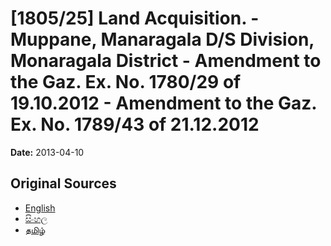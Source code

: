 # [1805/25] Land Acquisition. - Muppane, Manaragala D/S Division, Monaragala District - Amendment to the Gaz. Ex. No. 1780/29 of 19.10.2012 - Amendment to the Gaz. Ex. No. 1789/43 of 21.12.2012

**Date:** 2013-04-10

## Original Sources

- [English](https://documents.gov.lk/view/extra-gazettes/2013/4/1805-25_E.pdf)
- [සිංහල](https://documents.gov.lk/view/extra-gazettes/2013/4/1805-25_S.pdf)
- [தமிழ்](https://documents.gov.lk/view/extra-gazettes/2013/4/1805-25_T.pdf)
